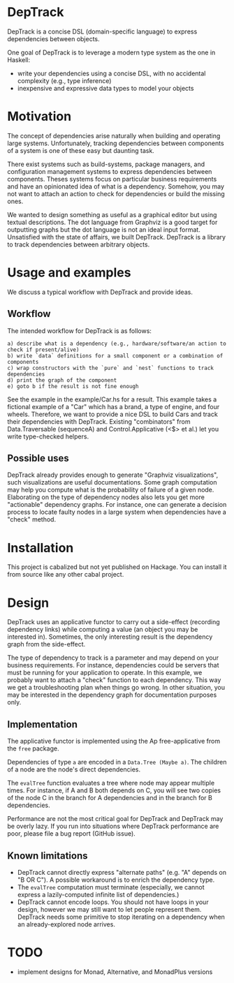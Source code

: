 DepTrack
========

DepTrack is a concise DSL (domain-specific language) to express dependencies
between objects.

One goal of DepTrack is to leverage a modern type system as the one in Haskell:
* write your dependencies using a concise DSL, with no accidental complexity
  (e.g., type inference)
* inexpensive and expressive data types to model your objects

# Motivation

The concept of dependencies arise naturally when building and operating large
systems. Unfortunately, tracking dependencies between components of a system is
one of these easy but daunting task.

There exist systems such as build-systems, package managers, and configuration
management systems to express dependencies between components. Theses systems
focus on particular business requirements and have an opinionated idea of what
is a dependency. Somehow, you may not want to attach an action to check for
dependencies or build the missing ones.

We wanted to design something as useful as a graphical editor but using
textual descriptions. The dot language from Graphviz is a good target for
outputting graphs but the dot language is not an ideal input format.
Unsatisfied with the state of affairs, we built DepTrack. DepTrack is a library
to track dependencies between arbitrary objects.

# Usage and examples

We discuss a typical workflow with DepTrack and provide ideas.

## Workflow

The intended workflow for DepTrack is as follows:

```
a) describe what is a dependency (e.g., hardware/software/an action to check if present/alive)
b) write `data` definitions for a small component or a combination of components
c) wrap constructors with the `pure` and `nest` functions to track dependencies
d) print the graph of the component
e) goto b if the result is not fine enough
```

See the example in the example/Car.hs for a result. This example takes a
fictional example of a "Car" which has a brand, a type of engine, and four
wheels. Therefore, we want to provide a nice DSL to build Cars and track their
dependencies with DepTrack. Existing "combinators" from Data.Traversable
(sequenceA) and Control.Applicative (<$> et al.) let you write type-checked
helpers.

## Possible uses

DepTrack already provides enough to generate "Graphviz visualizations", such
visualizations are useful documentations. Some graph computation may help you
compute what is the probability of failure of a given node. Elaborating on the
type of dependency nodes also lets you get more "actionable" dependency graphs.
For instance, one can generate a decision process to locate faulty nodes in a
large system when dependencies have a "check" method.

# Installation

This project is cabalized but not yet published on Hackage. You can install it
from source like any other cabal project.

# Design

DepTrack uses an applicative functor to carry out a side-effect (recording
dependency links) while computing a value (an object you may be interested in).
Sometimes, the only interesting result is the dependency graph from the
side-effect.

The type of dependency to track is a parameter and may depend on your business
requirements. For instance, dependencies could be servers that must be running
for your application to operate. In this example, we probably want to attach a
"check" function to each dependency. This way we get a troubleshooting plan
when things go wrong. In other situation, you may be interested in the
dependency graph for documentation purposes only.

## Implementation

The applicative functor is implemented using the Ap free-applicative from the
`free` package. 

Dependencies of type `a` are encoded in a `Data.Tree (Maybe a)`. The children
of a node are the node's direct dependencies.

The `evalTree` function evaluates a tree where node may appear multiple times.
For instance, if A and B both depends on C, you will see two copies of the node
C in the branch for A dependencies and in the branch for B dependencies.

Performance are not the most critical goal for DepTrack and DepTrack may be
overly lazy. If you run into situations where DepTrack performance are poor,
please file a bug report (GitHub issue).

## Known limitations

* DepTrack cannot directly express "alternate paths" (e.g. "A" depends on "B OR
  C").  A possible workaround is to enrich the dependency type.
* The `evalTree` computation must terminate (especially, we cannot express a
  lazily-computed infinite list of dependencies.)
* DepTrack cannot encode loops. You should not have loops in your design,
  however we may still want to let people represent them. DepTrack needs some
  primitive to stop iterating on a dependency when an already-explored node
  arrives.

# TODO
* implement designs for Monad, Alternative, and MonadPlus versions
